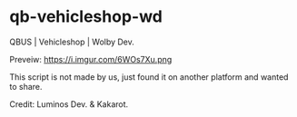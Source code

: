 # qb-vehicleshop-wd
 QBUS | Vehicleshop | Wolby Dev.
 
 Preveiw: https://i.imgur.com/6WOs7Xu.png
 
 This script is not made by us, just found it on another platform and wanted to share.
 
 Credit: Luminos Dev. & Kakarot.

